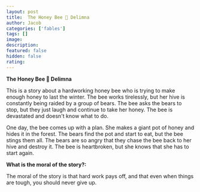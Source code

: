 ```yaml
---
layout: post
title:  The Honey Bee 🐝 Delimna
author: Jacob
categories: ['fables']
tags: []
image:
description: 
featured: false
hidden: false
rating: 
---
```


**The Honey Bee 🐝 Delimna**

This is a story about a hardworking honey bee who is trying to make enough honey to last the winter. The bee works tirelessly, but her hive is constantly being raided by a group of bears. The bee asks the bears to stop, but they just laugh and continue to take her honey. The bee is devastated and doesn't know what to do.

One day, the bee comes up with a plan. She makes a giant pot of honey and hides it in the forest. The bears find the pot and start to eat, but the bee stings them all. The bears are so angry that they chase the bee back to her hive and destroy it. The bee is heartbroken, but she knows that she has to start again.

**What is the moral of the story?:**

The moral of the story is that hard work pays off, and that even when things are tough, you should never give up.
